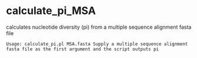 # calculate_pi_MSA
calculates nucleotide diversity (pi) from a multiple sequence alignment fasta file


`Usage: calculate_pi.pl MSA.fasta
Supply a multiple sequence alignment fasta file as the first argument and the script outputs pi`
